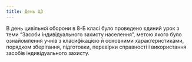 ```yaml
---
title: День ЦЗ
---
```


В день цивільної оборони в 8-Б класі було проведено єдиний урок з теми “Засоби індивідуального захисту населення”, метою якого було ознайомлення учнів з класифікацією й основними характеристиками, порядком зберігання, підготовки, перевірки справності і використання засобів індивідуального захисту.

<slideshow id="72157648766424178"></slideshow>
